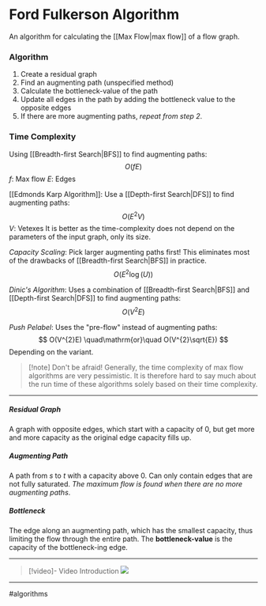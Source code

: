 # Ford Fulkerson Algorithm
An algorithm for calculating the [[Max Flow|max flow]] of a flow graph.

### Algorithm
1. Create a residual graph
2. Find an augmenting path (unspecified method)
3. Calculate the bottleneck-value of the path
4. Update all edges in the path by adding the bottleneck value to the opposite edges
5. If there are more augmenting paths, *repeat from step 2*.

### Time Complexity
Using [[Breadth-first Search|BFS]] to find augmenting paths:
$$
O(fE)
$$
$f$: Max flow
$E$: Edges

[[Edmonds Karp Algorithm]]: Use a [[Depth-first Search|DFS]] to find augmenting paths:
$$
O(E^{2}V)
$$
$V$: Vetexes
It is better as the time-complexity does not depend on the parameters of the input graph, only its size.

*Capacity Scaling*: Pick larger augmenting paths first! This eliminates most of the drawbacks of [[Breadth-first Search|BFS]] in practice.
$$
O(E^{2}\log(U))
$$

*Dinic's Algorithm*: Uses a combination of [[Breadth-first Search|BFS]] and [[Depth-first Search|DFS]] to find augmenting paths:
$$
O(V^{2}E)
$$

*Push Pelabel*: Uses the "pre-flow" instead of augmenting paths:
$$
O(V^{2}E) \quad\mathrm{or}\quad O(V^{2}\sqrt{E})
$$
Depending on the variant.

>[!note] Don't be afraid!
>Generally, the time complexity of max flow algorithms are very pessimistic. It is therefore hard to say much about the run time of these algorithms solely based on their time complexity.

---

##### Residual Graph
A graph with opposite edges, which start with a capacity of $0$, but get more and more capacity as the original edge capacity fills up.

##### Augmenting Path
A path from $s$ to $t$ with a capacity above $0$. Can only contain edges that are not fully saturated. *The maximum flow is found when there are no more augmenting paths*.

##### Bottleneck
The edge along an augmenting path, which has the smallest capacity, thus limiting the flow through the entire path. The **bottleneck-value** is the capacity of the bottleneck-ing edge.



---

>[!video]- Video Introduction
>![](https://www.youtube.com/watch?v=LdOnanfc5TM)


---
#algorithms